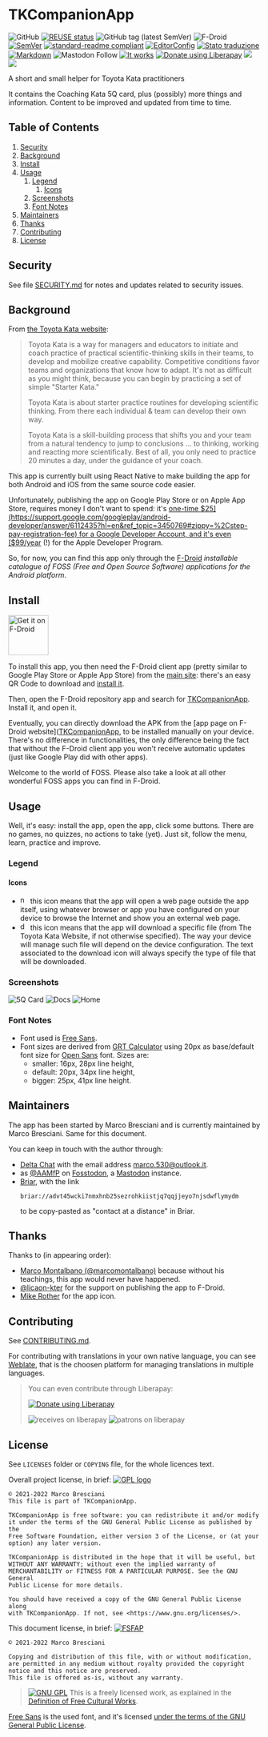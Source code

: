 <!--
© 2021-2022 Marco Bresciani

Copying and distribution of this file, with or without modification,
are permitted in any medium without royalty provided the copyright
notice and this notice are preserved.
This file is offered as-is, without any warranty.

SPDX-FileCopyrightText: 2021-2022 Marco Bresciani

SPDX-License-Identifier: FSFAP
-->
# TKCompanionApp

![GitHub](https://img.shields.io/github/license/marcoxbresciani/tkcompanionapp?logo=gnu&style=plastic)
[![REUSE status](https://api.reuse.software/badge/github.com/marcoXbresciani/TKCompanionApp)](https://api.reuse.software/info/github.com/marcoXbresciani/TKCompanionApp)
![GitHub tag (latest SemVer)](https://img.shields.io/github/v/tag/marcoXbresciani/TKCompanionApp?color=black&logo=github&sort=semver&style=plastic)
![F-Droid](https://img.shields.io/f-droid/v/name.bresciani.marco.tkcompanionapp?logo=fdroid)
[![SemVer](https://img.shields.io/badge/SemVer-2.0.0-informational?logo=semver&style=plastic)](https://semver.org/)
[![standard-readme compliant](https://img.shields.io/badge/readme%20style-standard-brightgreen.svg?style=flat-square)](https://github.com/RichardLitt/standard-readme)
[![EditorConfig](https://img.shields.io/static/v1?label=use&logo=editorconfig&message=EditorConfig&style=plastic)](https://internal.repos.regiongold.com/bitbucket/projects/GDP/repos/customer-sdk/browse/.editorconfig)
[![Stato traduzione](https://hosted.weblate.org/widgets/tkcompanionapp/-/svg-badge.svg)](https://hosted.weblate.org/engage/tkcompanionapp/)
[![Markdown](https://img.shields.io/badge/made%20with-markdown-black?logo=markdown&style=plastic)](https://github.github.com/gfm/)
![Mastodon Follow](https://img.shields.io/mastodon/follow/000091124?domain=https%3A%2F%2Ffosstodon.org&style=social)
[![It works](https://img.shields.io/badge/works%20on-my%20machine-informational?style=plastic)](https://blog.codinghorror.com/the-works-on-my-machine-certification-program/)
<a href="https://liberapay.com/marcoXbresciani/donate"><img alt="Donate using Liberapay" src="https://liberapay.com/assets/widgets/donate.svg"></a>
<img src="https://img.shields.io/liberapay/receives/marcoXbresciani.svg?logo=liberapay">
<img src="https://img.shields.io/liberapay/patrons/marcoXbresciani.svg?logo=liberapay">

A short and small helper for Toyota Kata practitioners

It contains the Coaching Kata 5Q card, plus (possibly) more things
and information.
Content to be improved and updated from time to time.

## Table of Contents
1. [Security](#security)
1. [Background](#background)
1. [Install](#install)
1. [Usage](#usage)
   1. [Legend](#legend)
      1. [Icons](#icons)
   1. [Screenshots](#screenshots)
   1. [Font Notes](#font-notes)
1. [Maintainers](#maintainers)
1. [Thanks](#thanks)
1. [Contributing](#contributing)
1. [License](#license)

## Security
See file [SECURITY.md](/docs/SECURITY.md) for notes and updates related
to security issues.

## Background
From [the Toyota Kata website](http://www-personal.umich.edu/~mrother/Homepage.html):
> Toyota Kata is a way for managers and educators to initiate and coach
> practice of practical scientific-thinking skills in their teams, to
> develop and mobilize creative capability.
> Competitive conditions favor teams and organizations that know how to
> adapt.
> It's not as difficult as you might think, because you can begin by
> practicing a set of simple "Starter Kata."
>
> Toyota Kata is about starter practice routines for developing
> scientific thinking.
> From there each individual & team can develop their own way.
>
> Toyota Kata is a skill-building process that shifts you and your team
> from a natural tendency to jump to conclusions ... to thinking,
> working and reacting more scientifically.
> Best of all, you only need to practice 20 minutes a day, under the
> guidance of your coach.

This app is currently built using React Native to make building the app
for both Android and iOS from the same source code easier.

Unfortunately, publishing the app on Google Play Store or on Apple App
Store, requires money I don't want to spend: it's
[one-time $25](https://support.google.com/googleplay/android-developer/answer/6112435?hl=en&ref_topic=3450769#zippy=%2Cstep-pay-registration-fee)
for a Google Developer Account, and it's even
[$99/year](https://developer.apple.com/support/enrollment/) (!) for the
Apple Developer Program.

So, for now, you can find this app only through the
[F-Droid](https://f-droid.org/) _installable catalogue of FOSS (Free and
Open Source Software) applications for the Android platform_.

## Install
[<img src="https://fdroid.gitlab.io/artwork/badge/get-it-on.png" alt="Get it on F-Droid" height="80">](https://f-droid.org/packages/name.bresciani.marco.tkcompanionapp)

To install this app, you then need the F-Droid client app (pretty
similar to Google Play Store or Apple App Store) from the
[main site](https://www.f-droid.org/): there's an easy QR Code to
download and
[install it](https://en.wikipedia.org/wiki/F-Droid#Client_application).

Then, open the F-Droid repository app and search for
[TKCompanionApp](https://f-droid.org/en/packages/name.bresciani.marco.tkcompanionapp/).
Install it, and open it.

Eventually, you can directly download the APK from the
[app page on F-Droid website]([TKCompanionApp](https://f-droid.org/en/packages/name.bresciani.marco.tkcompanionapp/),
to be installed manually on your device.
There's no difference in functionalities, the only difference being the
fact that without the F-Droid client app you won't receive automatic
updates (just like Google Play did with other apps).

Welcome to the world of FOSS.
Please also take a look at all other wonderful FOSS apps you can find in
F-Droid.

## Usage
Well, it's easy: install the app, open the app, click some buttons.
There are no games, no quizzes, no actions to take (yet).
Just sit, follow the menu, learn, practice and improve.

### Legend

#### Icons
* <img src="docs/svg/navigate-circle-outline.svg" height="16px" alt="navigate-circle-outline"/>
  this icon means that the app will open a web page outside the app
  itself, using whatever browser or app you have configured on your
  device to browse the Internet and show you an external web page.
* <img src="docs/svg/download-outline.svg" height="16px" alt="download-outline"/>
  this icon means that the app will download a specific file (from The
  Toyota Kata Website, if not otherwise specified).
  The way your device will manage such file will depend on the device
  configuration.
  The text associated to the download icon will always specify the type
  of file that will be downloaded.

### Screenshots
![5Q Card](fastlane/metadata/android/en-US/images/phoneScreenshots/5Q.png)
![Docs](fastlane/metadata/android/en-US/images/phoneScreenshots/docs.png)
![Home](fastlane/metadata/android/en-US/images/phoneScreenshots/home.png)

### Font Notes
* Font used is [Free
  Sans](https://www.gnu.org/software/freefont/index.html).
* Font sizes are derived from [GRT
  Calculator](https://grtcalculator.com) using 20px as base/default font
  size for [Open Sans](https://mattesontypographics.com/) font.
  Sizes are:
  * smaller: 16px, 28px line height,
  * default: 20px, 34px line height,
  * bigger: 25px, 41px line height.

## Maintainers
The app has been started by Marco Bresciani and is currently maintained
by Marco Bresciani.
Same for this document.

You can keep in touch with the author through:
* [Delta Chat](https://delta.chat/en/) with the email address
  [marco.530@outlook.it](mailto:marco.530@outlook.it).
* as <a rel="me" href="https://fosstodon.org/@AAMfP">@AAMfP</a> on
  [Fosstodon](https://fosstodon.org), a
  [Mastodon](https://joinmastodon.org/) instance.
* [Briar](https://briarproject.org/), with the link
  ```text
  briar://advt45wcki7nmxhnb25sezrohkiistjq7qqjjeyo7njsdwflymydm
  ```
  to be copy-pasted as "contact at a distance" in Briar.

## Thanks
Thanks to (in appearing order):
* [Marco Montalbano (@marcomontalbano)](https://github.com/marcomontalbano)
  because without his teachings, this app would never have happened.
* [@licaon-kter](https://github.com/licaon-kter) for the support on
  publishing the app to F-Droid.
* [Mike Rother](http://www-personal.umich.edu/~mrother/Homepage.html)
  for the app icon.

## Contributing
See [CONTRIBUTING.md](/docs/CONTRIBUTING.md).

For contributing with translations in your own native language, you can
see [Weblate](https://hosted.weblate.org/engage/tkcompanionapp/), that
is the choosen platform for managing translations in multiple languages.

> You can even contribute through Liberapay:
>
> <a href="https://liberapay.com/marcoXbresciani/donate"><img alt="Donate using Liberapay" src="https://liberapay.com/assets/widgets/donate.svg"></a>
>
> <img alt="receives on liberapay" src="https://img.shields.io/liberapay/receives/marcoXbresciani.svg?logo=liberapay">
> <img alt="patrons on liberapay" src="https://img.shields.io/liberapay/patrons/marcoXbresciani.svg?logo=liberapay">

## License
See `LICENSES` folder or `COPYING` file, for the whole licences text.

Overall project license, in brief:
[![GPL logo](https://www.gnu.org/graphics/gplv3-or-later.svg)](https://www.gnu.org/licenses/gpl-3.0.html)
```text
© 2021-2022 Marco Bresciani
This file is part of TKCompanionApp.

TKCompanionApp is free software: you can redistribute it and/or modify
it under the terms of the GNU General Public License as published by the
Free Software Foundation, either version 3 of the License, or (at your
option) any later version.

TKCompanionApp is distributed in the hope that it will be useful, but
WITHOUT ANY WARRANTY; without even the implied warranty of
MERCHANTABILITY or FITNESS FOR A PARTICULAR PURPOSE. See the GNU General
Public License for more details.

You should have received a copy of the GNU General Public License along
with TKCompanionApp. If not, see <https://www.gnu.org/licenses/>.
```

This document license, in brief:
[![FSFAP](https://img.shields.io/badge/license-FSFAP-orange?logo=gnu&style=plastic)](https://www.gnu.org/prep/maintain/html_node/License-Notices-for-Other-Files.html)
```text
© 2021-2022 Marco Bresciani

Copying and distribution of this file, with or without modification,
are permitted in any medium without royalty provided the copyright
notice and this notice are preserved.
This file is offered as-is, without any warranty.
```

> [![GNU GPL](https://freedomdefined.org/upload/9/99/GPL_black.png)]()
This is a freely licensed work, as explained in the [Definition of Free Cultural Works](https://freedomdefined.org/Definition).

[Free Sans](https://www.gnu.org/software/freefont/index.html) is the
used font, and it's licensed [under the terms of the GNU General Public
License](https://www.gnu.org/software/freefont/license.html).
